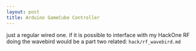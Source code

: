 ```yaml
---
layout: post
title: Arduino GameCube Controller
---
```


just a regular wired one.
if it is possible to interface with my HackOne RF doing the wavebird would be a part two
related: `hack/rf_wavebird.md`

